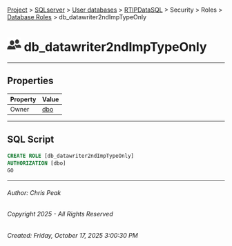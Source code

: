 #### 

[Project](../../../../../../index.md) > [SQLserver](../../../../../index.md) > [User databases](../../../../index.md) > [RTIPDataSQL](../../../index.md) > Security > Roles > [Database Roles](Database_Roles.md) > db_datawriter2ndImpTypeOnly

# ![Database Roles](../../../../../../Images/Role_Database32.png) db_datawriter2ndImpTypeOnly

---

## <a name="#properties"></a>Properties

| Property | Value |
|---|---|
| Owner | [dbo](../../Users/_dbo.md) |


---

## <a name="#sqlscript"></a>SQL Script

```sql
CREATE ROLE [db_datawriter2ndImpTypeOnly]
AUTHORIZATION [dbo]
GO

```


---

###### Author:  Chris Peak

###### Copyright 2025 - All Rights Reserved

###### Created: Friday, October 17, 2025 3:00:30 PM

